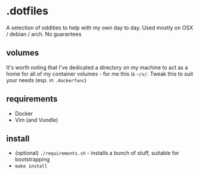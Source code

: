 # .dotfiles

A selection of oddities to help with my own day to day. Used mostly on OSX / debian / arch. No guarantees

## volumes

It's worth noting that I've dedicated a directory on my machine to act as a home for all of my container volumes - for me this is `~/v/`. Tweak this to suit your needs (esp. in `.dockerfunc`)

## requirements

- Docker
- Vim (and Vundle)

## install

- (optional) `./requirements.sh` - installs a bunch of stuff, suitable for bootstrapping
- `make install`